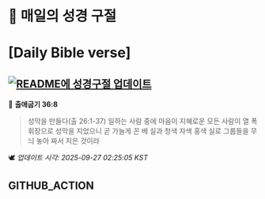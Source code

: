 # 🙏 매일의 성경 구절
# [Daily Bible verse]
## [![README에 성경구절 업데이트](https://github.com/DONGSUKA/first_test/actions/workflows/update-readme-bible.yml/badge.svg)](https://github.com/DONGSUKA/first_test/actions/workflows/update-readme-bible.yml)
<!-- START_BIBLE_VERSE -->
📖 **출애굽기 36:8**
> 성막을 만들다(출 26:1-37) 일하는 사람 중에 마음이 지혜로운 모든 사람이 열 폭 휘장으로 성막을 지었으니 곧 가늘게 꼰 베 실과 청색 자색 홍색 실로 그룹들을 무늬 놓아 짜서 지은 것이라

🕊️ _업데이트 시각: 2025-09-27 02:25:05 KST_
  <!-- END_BIBLE_VERSE -->
## GITHUB_ACTION
